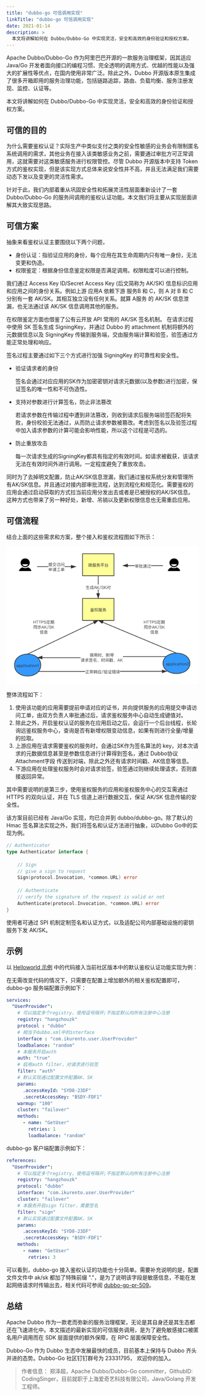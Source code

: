 ```yaml
---
title: "dubbo-go 可信调用实现"
linkTitle: "dubbo-go 可信调用实现"
date: 2021-01-14
description: >
  本文将讲解如何在 Dubbo/Dubbo-Go 中实现灵活，安全和高效的身份验证和授权方案。
---
```


Apache Dubbo/Dubbo-Go 作为阿里巴巴开源的一款服务治理框架，因其适应 Java/Go 开发者面向接口的编程习惯、完全透明的调用方式、优越的性能以及强大的扩展性等优点，在国内使用非常广泛。除此之外，Dubbo 开源版本原生集成了很多开箱即用的服务治理功能，包括链路追踪，路由、负载均衡、服务注册发现、监控、认证等。

本文将讲解如何在 Dubbo/Dubbo-Go 中实现灵活，安全和高效的身份验证和授权方案。

##  可信的目的

为什么需要鉴权认证？实际生产中类似支付之类的安全性敏感的业务会有限制匿名系统调用的需求，其他业务在接入该类敏感业务之前，需要通过审批方可正常调用，这就需要对这类敏感服务进行权限管控。尽管 Dubbo 开源版本中支持 Token 方式的鉴权实现，但是该实现方式总体来说安全性并不高，并且无法满足我们需要动态下发以及变更的灵活性需求。

针对于此，我们内部着重从巩固安全性和拓展灵活性层面重新设计了一套 Dubbo/Dubbo-Go 的服务间调用的鉴权认证功能。本文我们将主要从实现层面讲解其大致实现思路。

## 可信方案

抽象来看鉴权认证主要围绕以下两个问题，

- 身份认证：指验证应用的身份，每个应用在其生命周期内只有唯一身份，无法变更和伪造。
- 权限鉴定：根据身份信息鉴定权限是否满足调用。权限粒度可以进行控制。

我们通过 Access Key ID/Secret Access Key (后文简称为 AK/SK) 信息标识应用和应用之间的身份关系。例如上游 应用A 依赖下游 服务B 和 C，则 A 对 B 和 C 分别有一套 AK/SK。其相互独立没有任何关系。就算 A服务 的 AK/SK 信息泄漏，也无法通过该 AK/SK 信息调用其他的服务。

在权限鉴定方面也借鉴了公有云开放 API 常用的 AK/SK 签名机制。 在请求过程中使用 SK 签名生成 SigningKey，并通过 Dubbo 的 attachment 机制将额外的元数据信息以及 SigningKey 传输到服务端，交由服务端计算和验签，验签通过方能正常处理和响应。

签名过程主要通过如下三个方式进行加强 SigningKey 的可靠性和安全性。

- 验证请求者的身份
  
  签名会通过对应应用的SK作为加密密钥对请求元数据(以及参数)进行加密，保证签名的唯一性和不可伪造性。
- 支持对参数进行计算签名，防止非法篡改
  
  若请求参数在传输过程中遭到非法篡改，则收到请求后服务端验签匹配将失败，身份校验无法通过，从而防止请求参数被篡改。考虑到签名以及验签过程中加入请求参数的计算可能会影响性能，所以这个过程是可选的。
- 防止重放攻击
  
  每一次请求生成的SigningKey都具有指定的有效时间。如请求被截获，该请求无法在有效时间外进行调用。一定程度避免了重放攻击。

同时为了去掉明文配置，防止AK/SK信息泄漏，我们通过鉴权系统分发和管理所有AK/SK信息。并且通过对接内部审批流程，达到流程化和规范化。需要鉴权的应用会通过启动获取的方式拉当前应用分发出去或者是已被授权的AK/SK信息。这种方式也带来了另一种好处，新增、吊销以及更新权限信息也无需重启应用。

## 可信流程

结合上面的这些需求和方案，整个接入和鉴权流程图如下所示：

![](/imgs/blog/dubbo-go/trusted-call/process.png)

整体流程如下：

1. 使用该功能的应用需要提前申请对应的证书，并向提供服务的应用提交申请访问工单，由双方负责人审批通过后，请求鉴权服务中心自动生成键值对。
1. 除此之外，开启鉴权认证的服务在应用启动之后，会运行一个后台线程，长轮询远鉴权服务中心，查询是否有新增权限变动信息，如果有则进行全量/增量的拉取。
1. 上游应用在请求需要鉴权的服务时，会通过SK作为签名算法的 key，对本次请求的元数据信息甚至是参数信息进行计算得到签名，通过 Dubbo协议 Attachment字段 传送到对端，除此之外还有请求时间戳、AK信息等信息。
1. 下游应用在处理鉴权服务时会对请求验签，验签通过则继续处理请求，否则直接返回异常。

其中需要说明的是第三步，使用鉴权服务的应用和鉴权服务中心的交互需通过 HTTPS 的双向认证，并在 TLS 信道上进行数据交互，保证 AK/SK 信息传输的安全性。

该方案目前已经有 Java/Go 实现，均已合并到 dubbo/dubbo-go。除了默认的 Hmac 签名算法实现之外，我们将签名和认证方法进行抽象，以Dubbo Go中的实现为例。

```go
// Authenticator
type Authenticator interface {

    // Sign
    // give a sign to request
    Sign(protocol.Invocation, *common.URL) error

    // Authenticate
    // verify the signature of the request is valid or not
    Authenticate(protocol.Invocation, *common.URL) error
}
```

使用者可通过 SPI 机制定制签名和认证方式，以及适配公司内部基础设施的密钥服务下发 AK/SK。

## 示例

以 [Helloworld 示例](https://github.com/apache/dubbo-go-samples/tree/master/helloworld/) 中的代码接入当前社区版本中的默认鉴权认证功能实现为例：

在无需改变代码的情况下，只需要在配置上增加额外的相关鉴权配置即可，dubbo-go 服务端配置示例如下：

```yaml
services:
  "UserProvider":
    # 可以指定多个registry，使用逗号隔开;不指定默认向所有注册中心注册
    registry: "hangzhouzk"
    protocol : "dubbo"
    # 相当于dubbo.xml中的interface
    interface : "com.ikurento.user.UserProvider"
    loadbalance: "random"
    # 本服务开启auth
    auth: "true"  
    # 启用auth filter，对请求进行验签
    filter: "auth"
    # 默认实现通过配置文件配置AK、SK
    params:
      .accessKeyId: "SYD8-23DF"
      .secretAccessKey: "BSDY-FDF1"
    warmup: "100"
    cluster: "failover"
    methods:
      - name: "GetUser"
        retries: 1
        loadbalance: "random"
```

dubbo-go 客户端配置示例如下：

```yaml
references:
  "UserProvider":
    # 可以指定多个registry，使用逗号隔开;不指定默认向所有注册中心注册
    registry: "hangzhouzk"
    protocol: "dubbo"
    interface: "com.ikurento.user.UserProvider"
    cluster: "failover"
    # 本服务开启sign filter，需要签名
    filter: "sign"
    # 默认实现通过配置文件配置AK、SK
    params:
      .accessKeyId: "SYD8-23DF"
      .secretAccessKey: "BSDY-FDF1"
    methods:
      - name: "GetUser"
        retries: 3
```

可以看到，dubbo-go 接入鉴权认证的功能也十分简单。需要补充说明的是，配置文件文件中 ak/sk 都加了特殊前缀 "."，是为了说明该字段是敏感信息，不能在发起网络请求时传输出去，相关代码可参阅 [dubbo-go-pr-509](https://github.com/apache/dubbo-go/pull/509)。

## 总结

Apache Dubbo 作为一款老而弥新的服务治理框架，无论是其自身还是其生态都还在飞速进化中。本文描述的最新实现的可信服务调用，是为了避免敏感接口被匿名用户调用而在 SDK 层面提供的额外保障，在 RPC 层面保障安全性。

Dubbo-Go 作为 Dubbo 生态中发展最快的成员，目前基本上保持与 Dubbo 齐头并进的态势。Dubbo-Go 社区钉钉群号为 23331795， 欢迎你的加入。

> 作者信息： 郑泽超，Apache Dubbo/Dubbo-Go committer，GithubID: CodingSinger，目前就职于上海爱奇艺科技有限公司，Java/Golang 开发工程师。